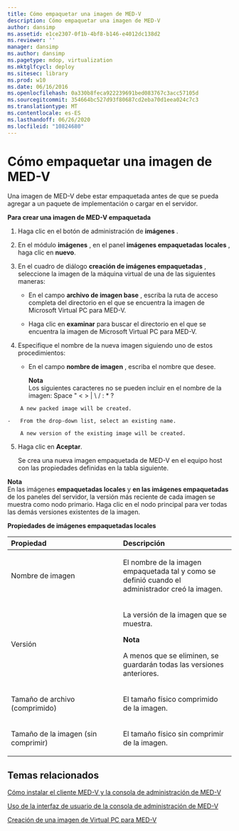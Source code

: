 ```yaml
---
title: Cómo empaquetar una imagen de MED-V
description: Cómo empaquetar una imagen de MED-V
author: dansimp
ms.assetid: e1ce2307-0f1b-4bf8-b146-e4012dc138d2
ms.reviewer: ''
manager: dansimp
ms.author: dansimp
ms.pagetype: mdop, virtualization
ms.mktglfcycl: deploy
ms.sitesec: library
ms.prod: w10
ms.date: 06/16/2016
ms.openlocfilehash: 0a330b8feca922239691bed083767c3acc57105d
ms.sourcegitcommit: 354664bc527d93f80687cd2eba70d1eea024c7c3
ms.translationtype: MT
ms.contentlocale: es-ES
ms.lasthandoff: 06/26/2020
ms.locfileid: "10824680"
---
```

# Cómo empaquetar una imagen de MED-V


Una imagen de MED-V debe estar empaquetada antes de que se pueda agregar a un paquete de implementación o cargar en el servidor.

**Para crear una imagen de MED-V empaquetada**

1.  Haga clic en el botón de administración de **imágenes** .

2.  En el módulo **imágenes** , en el panel **imágenes empaquetadas locales** , haga clic en **nuevo**.

3.  En el cuadro de diálogo **creación de imágenes empaquetadas** , seleccione la imagen de la máquina virtual de una de las siguientes maneras:

    -   En el campo **archivo de imagen base** , escriba la ruta de acceso completa del directorio en el que se encuentra la imagen de Microsoft Virtual PC para MED-V.

    -   Haga clic en **examinar** para buscar el directorio en el que se encuentra la imagen de Microsoft Virtual PC para MED-V.

4.  Especifique el nombre de la nueva imagen siguiendo uno de estos procedimientos:

    -   En el campo **nombre de imagen** , escriba el nombre que desee.

        **Nota**  
        Los siguientes caracteres no se pueden incluir en el nombre de la imagen: Space " &lt; &gt; | \\ / : \* ?



~~~
    A new packed image will be created.

-   From the drop-down list, select an existing name.

    A new version of the existing image will be created.
~~~

5. Haga clic en **Aceptar**.

   Se crea una nueva imagen empaquetada de MED-V en el equipo host con las propiedades definidas en la tabla siguiente.

**Nota**  
En las imágenes **empaquetadas locales** y **en las imágenes empaquetadas** de los paneles del servidor, la versión más reciente de cada imagen se muestra como nodo primario. Haga clic en el nodo principal para ver todas las demás versiones existentes de la imagen.



**Propiedades de imágenes empaquetadas locales**

<table>
<colgroup>
<col width="50%" />
<col width="50%" />
</colgroup>
<thead>
<tr class="header">
<th align="left">Propiedad</th>
<th align="left">Descripción</th>
</tr>
</thead>
<tbody>
<tr class="odd">
<td align="left"><p>Nombre de imagen</p></td>
<td align="left"><p>El nombre de la imagen empaquetada tal y como se definió cuando el administrador creó la imagen.</p></td>
</tr>
<tr class="even">
<td align="left"><p>Versión</p></td>
<td align="left"><p>La versión de la imagen que se muestra.</p>
<div class="alert">
<strong>Nota</strong><br/><p>A menos que se eliminen, se guardarán todas las versiones anteriores.</p>
</div>
<div>

</div></td>
</tr>
<tr class="odd">
<td align="left"><p>Tamaño de archivo (comprimido)</p></td>
<td align="left"><p>El tamaño físico comprimido de la imagen.</p></td>
</tr>
<tr class="even">
<td align="left"><p>Tamaño de la imagen (sin comprimir)</p></td>
<td align="left"><p>El tamaño físico sin comprimir de la imagen.</p></td>
</tr>
</tbody>
</table>



## Temas relacionados


[Cómo instalar el cliente MED-V y la consola de administración de MED-V](how-to-install-med-v-client-and-med-v-management-console.md)

[Uso de la interfaz de usuario de la consola de administración de MED-V](using-the-med-v-management-console-user-interface.md)

[Creación de una imagen de Virtual PC para MED-V](creating-a-virtual-pc-image-for-med-v.md)









